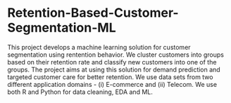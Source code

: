 # Retention-Based-Customer-Segmentation-ML
This project develops a machine learning solution for customer segmentation using rentention behavior. We cluster customers into groups based on their retention rate and classify new customers into one of the groups. The project aims at using this solution for demand prediction and targeted customer care for better retention. We use data sets from two different application domains - (i) E-commerce and (ii) Telecom. We use both R and Python for data cleaning, EDA and ML. 
